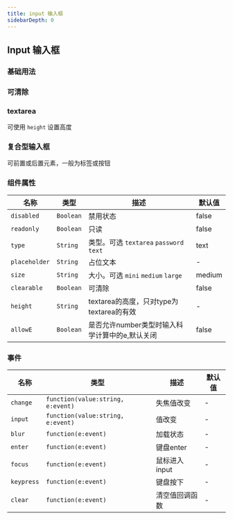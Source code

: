 ```yaml
---
title: input 输入框
sidebarDepth: 0
---
```


## Input 输入框
### 基础用法
<ClientOnly>
  <doc-input-1/>
</ClientOnly>

### 可清除
<ClientOnly>
  <doc-input-2/>
</ClientOnly>


### textarea
可使用 `height` 设置高度
<ClientOnly>
  <doc-input-3/>
</ClientOnly>

### 复合型输入框
可前置或后置元素，一般为标签或按钮
<ClientOnly>
  <doc-input-4/>
</ClientOnly>

### 组件属性

| 名称       | 类型      | 描述                               | 默认值 |
| ---------- | --------- | ---------------------------------- | ------ |
| `disabled` | `Boolean` | 禁用状态                           | false  |
| `readonly`     | `Boolean`  | 只读 | false |
| `type`     | `String`  | 类型。可选 `textarea` `password` `text` | text |
| `placeholder`     | `String`  | 占位文本 | - |
| `size`     | `String`  | 大小。可选 `mini` `medium` `large` | medium |
| `clearable`     | `Boolean`  | 可清除 | false |
| `height`     | `String`  | textarea的高度，只对type为textarea的有效 | -      |
| `allowE`     | `Boolean`  | 是否允许number类型时输入科学计算中的e,默认关闭 | false     |




### 事件
| 名称       | 类型      | 描述                                                     | 默认值 |
| ---------- | --------- | -------------------------------------------------------- | ------ |
| `change` | `function(value:string, e:event)` | 失焦值改变                                            | - |
| `input` | `function(value:string, e:event)` | 值改变                                            | - |
| `blur` | `function(e:event)` | 加载状态                                                 | -  |
| `enter` | `function(e:event)` | 键盘enter                                  | -  |
| `focus` | `function(e:event)` | 鼠标进入input                                    | -  |
| `keypress` | `function(e:event)` | 键盘按下                                    | -  |
| `clear` | `function(e:event)` | 清空值回调函数 | -   |
